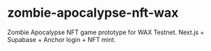 # zombie-apocalypse-nft-wax
Zombie Apocalypse NFT game prototype for WAX Testnet. Next.js + Supabase + Anchor login + NFT mint.
